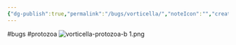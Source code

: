 ```yaml
---
{"dg-publish":true,"permalink":"/bugs/vorticella/","noteIcon":"","created":"2025-05-20T09:18:15.884-05:00"}
---
```


#bugs
#protozoa
![vorticella-protozoa-b 1.png](/img/user/Secondary/Images/vorticella-protozoa-b%201.png)